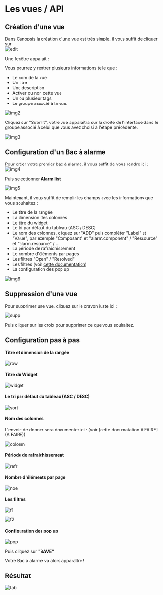 # Les vues / API

## Création d'une vue

Dans Canopsis la création d'une vue est trés simple, il vous suffit de cliquer sur   
![edit](bac-a-alarmes/img/edit_plus.png)

Une fenêtre apparaît : 

Vous pourrez y rentrer plusieurs informations telle que : 

* Le nom de la vue  
* Un titre  
* Une description  
* Activer ou non cette vue  
* Un ou plusieur tags  
* Le groupe associé à la vue.

![img2](img/img2.png)  

Cliquez sur "Submit", votre vue apparaîtra sur la droite de l'interface dans le groupe associé à celui que vous avez choisi à l'étape précédente.  

![img3](img/img3.png)  

## Configuration d'un Bac à alarme

Pour créer votre premier bac à alarme, il vous suffit de vous rendre ici : ![img4](img/gif_3_widget.gif)  

Puis selectionner **Alarm list**

![img5](img/img5.png)  

Maintenant, il vous suffit de remplir les champs avec les informations que vous souhaitez :

* Le titre de la rangée
* La dimension des colonnes
* Le titre du widget
* Le tri par défaut du tableau (ASC / DESC)
* Le nom des colonnes, cliquez sur "ADD" puis compléter "Label" et "Value", par exemple "Composant" et "alarm.component" / "Ressource" et "alarm.resource" / ...
* La période de rafraichissement
* Le nombre d'éléments par pages
* Les filtres "Open" / "Resolved"
* Les filtres (voir [cette documentation](bac-a-alarmes/Les-filtres.md))
* La configuration des pop up

![img6](img/img6.png)  

## Suppression d'une vue

Pour supprimer une vue, cliquez sur le crayon juste ici :

![supp](img/gif_2_setting_add.gif)  

Puis cliquer sur les croix pour supprimer ce que vous souhaitez.

## Configuration pas à pas

#### Titre et dimension de la rangée

![row](bac-a-alarmes/img/row.png)  

#### Titre du Widget

![widget](bac-a-alarmes/img/widget.png)  

#### Le tri par défaut du tableau (ASC / DESC)

![sort](bac-a-alarmes/img//sort_column.png)  

#### Nom des colonnes

L'envoie de donner sera documenter ici : (voir [cette documatation A FAIRE](A FAIRE))

![colomn](bac-a-alarmes/img//colomn_name.png)

#### Période de rafraichissement

![refr](bac-a-alarmes/img//periodic_refresh.png)   

#### Nombre d'éléments par page

![noe](bac-a-alarmes/img//number_of_elements.png)   

#### Les filtres

![f1](bac-a-alarmes/img//filter_O_R.png)   

![f2](bac-a-alarmes/img/img1.png)

#### Configuration des pop up

![pop](bac-a-alarmes/img/popup.png)   

Puis cliquez sur **"SAVE"**  

Votre Bac à alarme va alors apparaître !

## Résultat

![tab](bac-a-alarmes/img/tab.png)   
